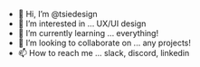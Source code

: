 - 👋 Hi, I’m @tsiedesign
- 👀 I’m interested in ... UX/UI design
- 🌱 I’m currently learning ... everything!
- 💞️ I’m looking to collaborate on ... any projects!
- 📫 How to reach me ... slack, discord, linkedin

<!---
tsiedesign/tsiedesign is a ✨ special ✨ repository because its `README.md` (this file) appears on your GitHub profile.
You can click the Preview link to take a look at your changes.
--->
